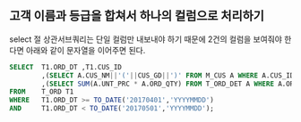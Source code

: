 ## 고객 이름과 등급을 합쳐서 하나의 컬럼으로 처리하기
select 절 상관서브쿼리는 단일 컬럼만 내보내야 하기 때문에 2건의 컬럼을 보여줘야 한다면 아래와 같이 문자열을 이어주면 된다.
```sql
SELECT  T1.ORD_DT ,T1.CUS_ID
        ,(SELECT A.CUS_NM||'('||CUS_GD||')' FROM M_CUS A WHERE A.CUS_ID = T1.CUS_ID) CUS_NM_GD
        ,(SELECT SUM(A.UNT_PRC * A.ORD_QTY) FROM T_ORD_DET A WHERE A.ORD_SEQ = T1.ORD_SEQ) ORD_AMT
FROM    T_ORD T1
WHERE   T1.ORD_DT >= TO_DATE('20170401','YYYYMMDD')
AND     T1.ORD_DT < TO_DATE('20170501','YYYYMMDD');
```